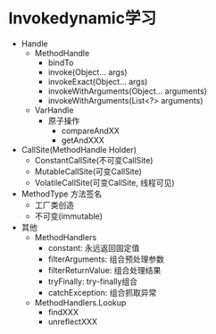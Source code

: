 # Invokedynamic学习
- Handle
  - MethodHandle
    - bindTo
    - invoke​(Object... args)
    - invokeExact​(Object... args)
    - invokeWithArguments​(Object... arguments)
    - invokeWithArguments​(List<?> arguments)
  - VarHandle
    - 原子操作
      - compareAndXX
      - getAndXXX
- CallSite(MethodHandle Holder)
  - ConstantCallSite(不可变CallSite)
  - MutableCallSite(可变CallSite)
  - VolatileCallSite(可变CallSite, 线程可见)
- MethodType 方法签名
  - 工厂类创造
  - 不可变(immutable)
- 其他
  - MethodHandlers
    - constant​: 永远返回固定值
    - filterArguments​: 组合预处理参数
    - filterReturnValue: 组合处理结果
    - tryFinally​: try-finally组合
    - catchException: 组合抓取异常
  - MethodHandlers.Lookup
    - findXXX
    - unreflectXXX